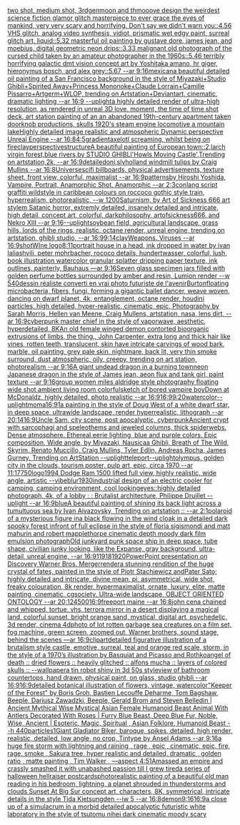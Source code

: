 [two shot, medium shot, 3rdgenmoon and thmooove design the weirdest science fiction glamor glitch masterpiece to ever grace the eyes of mankind, very very scary and horrifying. Don't say we didn't warn you::4.56 VHS glitch, analog video synthesis, vidiot, prismatic wet edgy paint, surreal glitch art, liquid::5.32 masterful oil painting by gustave dore, james jean, and moebius, digital geometric neon drips::3.33 malignant old photograph of the cursed child taken by an amateur photographer in the 1960s::5.46 terribly horrifying galactic dmt vision concept art by Yoshitaka amano, hr giger, hieronymus bosch, and alex grey::5.67 --ar 9:16](https://www.ebank.nz/aiartgenerator?category=two%20shot%2C%20medium%20shot%2C%203rdgenmoon%20and%20thmooove%20design%20the%20weirdest%20science%20fiction%20glamor%20glitch%20masterpiece%20to%20ever%20grace%20the%20eyes%20of%20mankind%2C%20very%20very%20scary%20and%20horrifying.%20Don%27t%20say%20we%20didn%27t%20warn%20you%3A%3A4.56%20VHS%20glitch%2C%20analog%20video%20synthesis%2C%20vidiot%2C%20prismatic%20wet%20edgy%20paint%2C%20surreal%20glitch%20art%2C%20liquid%3A%3A5.32%20masterful%20oil%20painting%20by%20gustave%20dore%2C%20james%20jean%2C%20and%20moebius%2C%20digital%20geometric%20neon%20drips%3A%3A3.33%20malignant%20old%20photograph%20of%20the%20cursed%20child%20taken%20by%20an%20amateur%20photographer%20in%20the%201960s%3A%3A5.46%20terribly%20horrifying%20galactic%20dmt%20vision%20concept%20art%20by%20Yoshitaka%20amano%2C%20hr%20giger%2C%20hieronymus%20bosch%2C%20and%20alex%20grey%3A%3A5.67%20--ar%209%3A16)[mexican](https://www.ebank.nz/aiartgenerator?category=mexican)[a beautiful detailed oil painting of a San Francisco background in the style of Miyazaki+Studio Ghibli+Spirited Away+Princess Mononoke+Claude Lorrain+Camille Pissarro+Artgerm+WLOP, trending on Artstation+Deviantart, cinematic, dramatic lighting --ar 16:9 --uplight](https://www.ebank.nz/aiartgenerator?category=a%20beautiful%20detailed%20oil%20painting%20of%20a%20San%20Francisco%20background%20in%20the%20style%20of%20Miyazaki%2BStudio%20Ghibli%2BSpirited%20Away%2BPrincess%20Mononoke%2BClaude%20Lorrain%2BCamille%20Pissarro%2BArtgerm%2BWLOP%2C%20trending%20on%20Artstation%2BDeviantart%2C%20cinematic%2C%20dramatic%20lighting%20--ar%2016%3A9%20--uplight)[a highly detailed render of ultra-high resolution, as rendered in unreal 3D love, moment, the time of time  shot deck, art station painting of an an abandoned 19th-century apartment taken doorknob productions, skulls 1920's steam engine locomotive a mountain lakeHighly detailed image realistic and atmospheric Dynamic perspective Unreal Engine --ar 16:8](https://www.ebank.nz/aiartgenerator?category=a%20highly%20detailed%20render%20of%20ultra-high%20resolution%2C%20as%20rendered%20in%20unreal%203D%20love%2C%20moment%2C%20the%20time%20of%20time%20%20shot%20deck%2C%20art%20station%20painting%20of%20an%20an%20abandoned%2019th-century%20apartment%20taken%20doorknob%20productions%2C%20skulls%201920%27s%20steam%20engine%20locomotive%20a%20mountain%20lakeHighly%20detailed%20image%20realistic%20and%20atmospheric%20Dynamic%20perspective%20Unreal%20Engine%20--ar%2016%3A8)[4:5](https://www.ebank.nz/aiartgenerator?category=4%3A5)[](https://www.ebank.nz/aiartgenerator?category=)[gradient](https://www.ebank.nz/aiartgenerator?category=gradient)[axelotl screaming, whilst being on fire](https://www.ebank.nz/aiartgenerator?category=axelotl%20screaming%2C%20whilst%20being%20on%20fire)[clay](https://www.ebank.nz/aiartgenerator?category=clay)[perspective](https://www.ebank.nz/aiartgenerator?category=perspective)[structure](https://www.ebank.nz/aiartgenerator?category=structure)[](https://www.ebank.nz/aiartgenerator?category=)[A beautiful painting of European town::2,larch virgin forest,blue rivers,by STUDIO GHIBLI'Howls Moving Castle',Trending on artstation,2k, --ar 16:9](https://www.ebank.nz/aiartgenerator?category=A%20beautiful%20painting%20of%20European%20town%3A%3A2%2Clarch%20virgin%20forest%2Cblue%20rivers%2Cby%20STUDIO%20GHIBLI%27Howls%20Moving%20Castle%27%2CTrending%20on%20artstation%2C2k%2C%20--ar%2016%3A9)[detailed](https://www.ebank.nz/aiartgenerator?category=detailed)[oni,sly](https://www.ebank.nz/aiartgenerator?category=oni%2Csly)[holland windmill tulips by Craig Mullins --ar 16:8](https://www.ebank.nz/aiartgenerator?category=holland%20windmill%20tulips%20by%20Craig%20Mullins%20--ar%2016%3A8)[Universe](https://www.ebank.nz/aiartgenerator?category=Universe)[scifi billboards, physical advertisements, texture sheet, front view, colorful, maximalist --ar 16:9](https://www.ebank.nz/aiartgenerator?category=scifi%20billboards%2C%20physical%20advertisements%2C%20texture%20sheet%2C%20front%20view%2C%20colorful%2C%20maximalist%20--ar%2016%3A9)[patterns](https://www.ebank.nz/aiartgenerator?category=patterns)[by Hiroshi Yoshida, Vampire, Portrait, Anamorphic Shot, Anamorphic --ar 2:3](https://www.ebank.nz/aiartgenerator?category=by%20Hiroshi%20Yoshida%2C%20Vampire%2C%20Portrait%2C%20Anamorphic%20Shot%2C%20Anamorphic%20--ar%202%3A3)[conlang script graffiti wildstyle in caribbean colours on roccoco gothic style train, hyperrealism, photorealistic, --w 1200](https://www.ebank.nz/aiartgenerator?category=conlang%20script%20graffiti%20wildstyle%20in%20caribbean%20colours%20on%20roccoco%20gothic%20style%20train%2C%20hyperrealism%2C%20photorealistic%2C%20--w%201200)[Saturnism, by Art of Sickness 666 art stylem Satanic horror, extremly detailed, insanely detailed and intricate, high detail, concept art, colorful, darkphilosophy, artofsickness666, and Nekro XIII --ar 9:16](https://www.ebank.nz/aiartgenerator?category=Saturnism%2C%20by%20Art%20of%20Sickness%20666%20art%20stylem%20Satanic%20horror%2C%20extremly%20detailed%2C%20insanely%20detailed%20and%20intricate%2C%20high%20detail%2C%20concept%20art%2C%20colorful%2C%20darkphilosophy%2C%20artofsickness666%2C%20and%20Nekro%20XIII%20--ar%209%3A16)[--uplight](https://www.ebank.nz/aiartgenerator?category=--uplight)[soybean field, agricultural landscape, grass hills, lords of the rings, realistic, octane render, unreal engine, trending on artstation, ghibli studio, --ar 16:9](https://www.ebank.nz/aiartgenerator?category=soybean%20field%2C%20agricultural%20landscape%2C%20grass%20hills%2C%20lords%20of%20the%20rings%2C%20realistic%2C%20octane%20render%2C%20unreal%20engine%2C%20trending%20on%20artstation%2C%20ghibli%20studio%2C%20--ar%2016%3A9)[9:14](https://www.ebank.nz/aiartgenerator?category=9%3A14)[clay](https://www.ebank.nz/aiartgenerator?category=clay)[Weapons. Viruses --ar 16:9](https://www.ebank.nz/aiartgenerator?category=Weapons.%20Viruses%20--ar%2016%3A9)[shot](https://www.ebank.nz/aiartgenerator?category=shot)[WIne logo](https://www.ebank.nz/aiartgenerator?category=WIne%20logo)[8:11](https://www.ebank.nz/aiartgenerator?category=8%3A11)[portrait house in a head, ink dropped in water by ivan laliashvili, peter mohrbacher, rococo details, hundertwasser, colorful, lush, book illustration watercolor granular splatter dripping paper texture, ink outlines, painterly, Bauhaus —ar 9:16](https://www.ebank.nz/aiartgenerator?category=portrait%20house%20in%20a%20head%2C%20ink%20dropped%20in%20water%20by%20ivan%20laliashvili%2C%20peter%20mohrbacher%2C%20rococo%20details%2C%20hundertwasser%2C%20colorful%2C%20lush%2C%20book%20illustration%20watercolor%20granular%20splatter%20dripping%20paper%20texture%2C%20ink%20outlines%2C%20painterly%2C%20Bauhaus%20%E2%80%94ar%209%3A16)[Seven glass specimen jars filled with golden perfume bottles surrounded by amber and resin, Lumion render --w 540](https://www.ebank.nz/aiartgenerator?category=Seven%20glass%20specimen%20jars%20filled%20with%20golden%20perfume%20bottles%20surrounded%20by%20amber%20and%20resin%2C%20Lumion%20render%20--w%20540)[dessin réaliste converti en vrai photo futuriste de l'avenir](https://www.ebank.nz/aiartgenerator?category=dessin%20r%C3%A9aliste%20converti%20en%20vrai%20photo%20futuriste%20de%20l%27avenir)[Burton](https://www.ebank.nz/aiartgenerator?category=Burton)[floating microbacteria, fibers, fungi, forming a gigantic ballet dancer, weave woven, dancing on dwarf planet, 4k, entanglement, octane render, houdini particles, high detailed, hyper-realistic, cinematic, epic, Photography by Sarah Morris, Hellen van Meene, Craig Mullens, artstation, nasa, lens dirt, --ar 16:9](https://www.ebank.nz/aiartgenerator?category=floating%20microbacteria%2C%20fibers%2C%20fungi%2C%20forming%20a%20gigantic%20ballet%20dancer%2C%20weave%20woven%2C%20dancing%20on%20dwarf%20planet%2C%204k%2C%20entanglement%2C%20octane%20render%2C%20houdini%20particles%2C%20high%20detailed%2C%20hyper-realistic%2C%20cinematic%2C%20epic%2C%20Photography%20by%20Sarah%20Morris%2C%20Hellen%20van%20Meene%2C%20Craig%20Mullens%2C%20artstation%2C%20nasa%2C%20lens%20dirt%2C%20--ar%2016%3A9)[cyberpunk master chief in the style of vaporwave, aesthetic, hyperdetailed, 8K](https://www.ebank.nz/aiartgenerator?category=cyberpunk%20master%20chief%20in%20the%20style%20of%20vaporwave%2C%20aesthetic%2C%20hyperdetailed%2C%208K)[An old female winged demon contorted bioorganic extrusions of limbs, the thing,, John Carpenter, extra long and thick hair like vines, rotten teeth, translucent, skin have intricate carvings of wood bark, marble, oil painting, grey pale skin, nightmare, back lit, very thin smoke surround, dust atmospheric, oily, creepy, trending on art station, photorealism --ar 9:16](https://www.ebank.nz/aiartgenerator?category=An%20old%20female%20winged%20demon%20contorted%20bioorganic%20extrusions%20of%20limbs%2C%20the%20thing%2C%2C%20John%20Carpenter%2C%20extra%20long%20and%20thick%20hair%20like%20vines%2C%20rotten%20teeth%2C%20translucent%2C%20skin%20have%20intricate%20carvings%20of%20wood%20bark%2C%20marble%2C%20oil%20painting%2C%20grey%20pale%20skin%2C%20nightmare%2C%20back%20lit%2C%20very%20thin%20smoke%20surround%2C%20dust%20atmospheric%2C%20oily%2C%20creepy%2C%20trending%20on%20art%20station%2C%20photorealism%20--ar%209%3A16)[A giant undead dragon in a burning town](https://www.ebank.nz/aiartgenerator?category=A%20giant%20undead%20dragon%20in%20a%20burning%20town)[neon Japanese dragon in the style of James jean, aeon flux and tank girl, paint texture --ar 9:16](https://www.ebank.nz/aiartgenerator?category=neon%20Japanese%20dragon%20in%20the%20style%20of%20James%20jean%2C%20aeon%20flux%20and%20tank%20girl%2C%20paint%20texture%20--ar%209%3A16)[group women miles aldridge style photography floating wide shot ambient living room colorful](https://www.ebank.nz/aiartgenerator?category=group%20women%20miles%20aldridge%20style%20photography%20floating%20wide%20shot%20ambient%20living%20room%20colorful)[sketch of bored vampire boy](https://www.ebank.nz/aiartgenerator?category=sketch%20of%20bored%20vampire%20boy)[Down at McDonaldz, highly detailed, photo realistic --ar 16:9](https://www.ebank.nz/aiartgenerator?category=Down%20at%20McDonaldz%2C%20highly%20detailed%2C%20photo%20realistic%20--ar%2016%3A9)[16:9](https://www.ebank.nz/aiartgenerator?category=16%3A9)[9:20](https://www.ebank.nz/aiartgenerator?category=9%3A20)[watercolor](https://www.ebank.nz/aiartgenerator?category=watercolor)[--uplight](https://www.ebank.nz/aiartgenerator?category=--uplight)[moma](https://www.ebank.nz/aiartgenerator?category=moma)[16:9](https://www.ebank.nz/aiartgenerator?category=16%3A9)[1](https://www.ebank.nz/aiartgenerator?category=1)[a painting in the style of Doug West of a white dwarf star, in deep space, ultrawide landscape, render hyperrealistic, lithograph --ar 20:14](https://www.ebank.nz/aiartgenerator?category=a%20painting%20in%20the%20style%20of%20Doug%20West%20of%20a%20white%20dwarf%20star%2C%20in%20deep%20space%2C%20ultrawide%20landscape%2C%20render%20hyperrealistic%2C%20lithograph%20--ar%2020%3A14)[16:9](https://www.ebank.nz/aiartgenerator?category=16%3A9)[Uncle Sam, city scene, post apocalyptic, cyberpunk](https://www.ebank.nz/aiartgenerator?category=Uncle%20Sam%2C%20city%20scene%2C%20post%20apocalyptic%2C%20cyberpunk)[Ancient crypt with sarcophagi and speleothems and jeweled columns, thick spiderwebs. Dense atmosphere. Ethereal eerie lighting, blue and purple colors. Epic composition, Wide angle, by Miyazaki, Nausicaa Ghibli, Breath of The Wild, Skyrim, Renato Muccillo, Craig Mullins, Tyler Edlin, Andreas Rocha, James Gurney. Trending on ArtStation --uplight](https://www.ebank.nz/aiartgenerator?category=Ancient%20crypt%20with%20sarcophagi%20and%20speleothems%20and%20jeweled%20columns%2C%20thick%20spiderwebs.%20Dense%20atmosphere.%20Ethereal%20eerie%20lighting%2C%20blue%20and%20purple%20colors.%20Epic%20composition%2C%20Wide%20angle%2C%20by%20Miyazaki%2C%20Nausicaa%20Ghibli%2C%20Breath%20of%20The%20Wild%2C%20Skyrim%2C%20Renato%20Muccillo%2C%20Craig%20Mullins%2C%20Tyler%20Edlin%2C%20Andreas%20Rocha%2C%20James%20Gurney.%20Trending%20on%20ArtStation%20--uplight)[teleport](https://www.ebank.nz/aiartgenerator?category=teleport)[--uplight](https://www.ebank.nz/aiartgenerator?category=--uplight)[olympus, golden city in the clouds, tourism poster, pulp art, epic, circa 1970 --ar 11:17](https://www.ebank.nz/aiartgenerator?category=olympus%2C%20golden%20city%20in%20the%20clouds%2C%20tourism%20poster%2C%20pulp%20art%2C%20epic%2C%20circa%201970%20--ar%2011%3A17)[750](https://www.ebank.nz/aiartgenerator?category=750)[logo](https://www.ebank.nz/aiartgenerator?category=logo)[1994 Dodge Ram 1500 lifted full view, highly realistic, wide angle, artistic --vibe](https://www.ebank.nz/aiartgenerator?category=1994%20Dodge%20Ram%201500%20lifted%20full%20view%2C%20highly%20realistic%2C%20wide%20angle%2C%20artistic%20--vibe)[blur](https://www.ebank.nz/aiartgenerator?category=blur)[1930](https://www.ebank.nz/aiartgenerator?category=1930)[industrial design of an electric cooler for camping,  camping environment, cool looking](https://www.ebank.nz/aiartgenerator?category=industrial%20design%20of%20an%20electric%20cooler%20for%20camping%2C%20%20camping%20environment%2C%20cool%20looking)[eyes::](https://www.ebank.nz/aiartgenerator?category=eyes%3A%3A)[highly detailed photograph, 4k, of a lobby : : Brutalist architecture, Philippe Druillet --uplight --ar 16:9](https://www.ebank.nz/aiartgenerator?category=highly%20detailed%20photograph%2C%204k%2C%20of%20a%20lobby%20%3A%20%3A%20Brutalist%20architecture%2C%20Philippe%20Druillet%20--uplight%20--ar%2016%3A9)[blue](https://www.ebank.nz/aiartgenerator?category=blue)[A beautiful painting of shining its back light across a tumultuous sea by Ivan Aivazovsky, Trending on artstation :: --ar 2:1](https://www.ebank.nz/aiartgenerator?category=A%20beautiful%20painting%20of%20shining%20its%20back%20light%20across%20a%20tumultuous%20sea%20by%20Ivan%20Aivazovsky%2C%20Trending%20on%20artstation%20%3A%3A%20--ar%202%3A1)[polaroid of a mysterious figure ina black flowing in the wind cloak in a detailed dark spooky forest infront of full eclipse in the style of floria sigismondi and matt mahurin and robert mapplethorpe cinematic depth moody dark film emulsion photograph](https://www.ebank.nz/aiartgenerator?category=polaroid%20of%20a%20mysterious%20figure%20ina%20black%20flowing%20in%20the%20wind%20cloak%20in%20a%20detailed%20dark%20spooky%20forest%20infront%20of%20full%20eclipse%20in%20the%20style%20of%20floria%20sigismondi%20and%20matt%20mahurin%20and%20robert%20mapplethorpe%20cinematic%20depth%20moody%20dark%20film%20emulsion%20photograph)[Old junkyard punk space ship in deep space, tube shape, civilian junky looking, like the Expanse, gray background, ultra-detail, unreal engine, --ar 16:9](https://www.ebank.nz/aiartgenerator?category=Old%20junkyard%20punk%20space%20ship%20in%20deep%20space%2C%20tube%20shape%2C%20civilian%20junky%20looking%2C%20like%20the%20Expanse%2C%20gray%20background%2C%20ultra-detail%2C%20unreal%20engine%2C%20--ar%2016%3A9)[11918](https://www.ebank.nz/aiartgenerator?category=11918)[1920](https://www.ebank.nz/aiartgenerator?category=1920)[PowerPoint presentation on Discovery Warner Bros. Merger](https://www.ebank.nz/aiartgenerator?category=PowerPoint%20presentation%20on%20Discovery%20Warner%20Bros.%20Merger)[render](https://www.ebank.nz/aiartgenerator?category=render)[a  stunning rendition of the huge crystal of fates, painted in the style of Piotr Stachiewicz andPater Sato; highly detailed and intricate, divine mean, pi, asymmetrical, wide shot, freaky colouration, 8k render, hypermaximalist, ornate, luxury, elite, matte painting, cinematic, cgsociety, Ultra-wide landscape, OBJECT ORIENTED ONTOLOGY --ar 20:12](https://www.ebank.nz/aiartgenerator?category=a%20%20stunning%20rendition%20of%20the%20huge%20crystal%20of%20fates%2C%20painted%20in%20the%20style%20of%20Piotr%20Stachiewicz%20andPater%20Sato%3B%20highly%20detailed%20and%20intricate%2C%20divine%20mean%2C%20pi%2C%20asymmetrical%2C%20wide%20shot%2C%20freaky%20colouration%2C%208k%20render%2C%20hypermaximalist%2C%20ornate%2C%20luxury%2C%20elite%2C%20matte%20painting%2C%20cinematic%2C%20cgsociety%2C%20Ultra-wide%20landscape%2C%20OBJECT%20ORIENTED%20ONTOLOGY%20--ar%2020%3A12)[4500](https://www.ebank.nz/aiartgenerator?category=4500)[16:9](https://www.ebank.nz/aiartgenerator?category=16%3A9)[freeport maine --ar 16:8](https://www.ebank.nz/aiartgenerator?category=freeport%20maine%20--ar%2016%3A8)[john cena chained and whipped, tortue, vhs, terror](https://www.ebank.nz/aiartgenerator?category=john%20cena%20chained%20and%20whipped%2C%20tortue%2C%20vhs%2C%20terror)[a mirror in a desert displaying a magical land, colorful sunset, bright orange sand, mystical, digital art, psychedelic, 3d render, cinema 4d](https://www.ebank.nz/aiartgenerator?category=a%20mirror%20in%20a%20desert%20displaying%20a%20magical%20land%2C%20colorful%20sunset%2C%20bright%20orange%20sand%2C%20mystical%2C%20digital%20art%2C%20psychedelic%2C%203d%20render%2C%20cinema%204d)[photo of lot rotten garbage sea creatures on a film set, fog machine, green screen, zoomed out, Warner brothers, sound stage, behind the scenes —ar 16:9](https://www.ebank.nz/aiartgenerator?category=photo%20of%20lot%20rotten%20garbage%20sea%20creatures%20on%20a%20film%20set%2C%20fog%20machine%2C%20green%20screen%2C%20zoomed%20out%2C%20Warner%20brothers%2C%20sound%20stage%2C%20behind%20the%20scenes%20%E2%80%94ar%2016%3A9)[clipart](https://www.ebank.nz/aiartgenerator?category=clipart)[detailed figurative illustration of a brutalism style castle, emotive, surreal, teal and orange red scale, storm, in the style of a 1970’s illustration by Basquiat and Picasso and Rothko](https://www.ebank.nz/aiartgenerator?category=detailed%20figurative%20illustration%20of%20a%20brutalism%20style%20castle%2C%20emotive%2C%20surreal%2C%20teal%20and%20orange%20red%20scale%2C%20storm%2C%20in%20the%20style%20of%20a%201970%E2%80%99s%20illustration%20by%20Basquiat%20and%20Picasso%20and%20Rothko)[angel of death :: dried flowers :: heavily glitched :: alfons mucha :: layers of colored skulls :: --wallpaper](https://www.ebank.nz/aiartgenerator?category=angel%20of%20death%20%3A%3A%20dried%20flowers%20%3A%3A%20heavily%20glitched%20%3A%3A%20alfons%20mucha%20%3A%3A%20layers%20of%20colored%20skulls%20%3A%3A%20--wallpaper)[a tin robot shiny in 3d 50s style](https://www.ebank.nz/aiartgenerator?category=a%20tin%20robot%20shiny%20in%203d%2050s%20style)[view of bathroom countertops, hand drawn, physical paint, on glass, studio ghibli --ar 16:9](https://www.ebank.nz/aiartgenerator?category=view%20of%20bathroom%20countertops%2C%20hand%20drawn%2C%20physical%20paint%2C%20on%20glass%2C%20studio%20ghibli%20--ar%2016%3A9)[16:9](https://www.ebank.nz/aiartgenerator?category=16%3A9)[detailed botanical illustration of flowers, vintage, watercolor](https://www.ebank.nz/aiartgenerator?category=detailed%20botanical%20illustration%20of%20flowers%2C%20vintage%2C%20watercolor)["Keeper of the Forest" by Boris Groh, Bastien Lecouffe Deharme, Tom Bagshaw, Beeple, Dariusz Zawadzki, Beeple, Gerald Brom and Steven Belledin | Ancient Mythical Wise Mystical Asian Female Humanoid Beast Animal With Antlers Decorated With Roses | Furry Blue Beast, Deep Blue Fur, Noble, Wise, Ancient | Esoteric, Magic, Spiritual , Asian Folklore, Humanoid Beast --h 440](https://www.ebank.nz/aiartgenerator?category=%22Keeper%20of%20the%20Forest%22%20by%20Boris%20Groh%2C%20Bastien%20Lecouffe%20Deharme%2C%20Tom%20Bagshaw%2C%20Beeple%2C%20Dariusz%20Zawadzki%2C%20Beeple%2C%20Gerald%20Brom%20and%20Steven%20Belledin%20%7C%20Ancient%20Mythical%20Wise%20Mystical%20Asian%20Female%20Humanoid%20Beast%20Animal%20With%20Antlers%20Decorated%20With%20Roses%20%7C%20Furry%20Blue%20Beast%2C%20Deep%20Blue%20Fur%2C%20Noble%2C%20Wise%2C%20Ancient%20%7C%20Esoteric%2C%20Magic%2C%20Spiritual%20%2C%20Asian%20Folklore%2C%20Humanoid%20Beast%20--h%20440)[particles](https://www.ebank.nz/aiartgenerator?category=particles)[1](https://www.ebank.nz/aiartgenerator?category=1)[Giant Gladiator  Biker, baroque, spikes, detailed, high render, realistic, detailed, low angle,  no crop, Tintype by Ansel Adams --ar 9:16](https://www.ebank.nz/aiartgenerator?category=Giant%20Gladiator%20%20Biker%2C%20baroque%2C%20spikes%2C%20detailed%2C%20high%20render%2C%20realistic%2C%20detailed%2C%20low%20angle%2C%20%20no%20crop%2C%20Tintype%20by%20Ansel%20Adams%20--ar%209%3A16)[a huge fire storm with lightning and raining , rage , epic , cinematic, epic, fire, rage, smoke , Sakura tree, hyper realistic and detailed, dramatic , golden ratio , matte painting , Tim Walker , —aspect 4:5](https://www.ebank.nz/aiartgenerator?category=a%20huge%20fire%20storm%20with%20lightning%20and%20raining%20%2C%20rage%20%2C%20epic%20%2C%20cinematic%2C%20epic%2C%20fire%2C%20rage%2C%20smoke%20%2C%20Sakura%20tree%2C%20hyper%20realistic%20and%20detailed%2C%20dramatic%20%2C%20golden%20ratio%20%2C%20matte%20painting%20%2C%20Tim%20Walker%20%2C%20%E2%80%94aspect%204%3A5)[1](https://www.ebank.nz/aiartgenerator?category=1)[](https://www.ebank.nz/aiartgenerator?category=)[Amassed an empire and crassly smashed it with unabashed passion till I grew tired](https://www.ebank.nz/aiartgenerator?category=Amassed%20an%20empire%20and%20crassly%20smashed%20it%20with%20unabashed%20passion%20till%20I%20grew%20tired)[a series of halloween hellraiser postcards](https://www.ebank.nz/aiartgenerator?category=a%20series%20of%20halloween%20hellraiser%20postcards)[photorealistic painting of a beautiful old man reading in his bedroom,  lightning, a planet shrouded in thunderstorms and clouds Sunset At Big Sur concept art, characters, 8K, symmetrical, intricate details in the style Tida Kietsungden --iw 5 --ar 16:8](https://www.ebank.nz/aiartgenerator?category=photorealistic%20painting%20of%20a%20beautiful%20old%20man%20reading%20in%20his%20bedroom%2C%20%20lightning%2C%20a%20planet%20shrouded%20in%20thunderstorms%20and%20clouds%20Sunset%20At%20Big%20Sur%20concept%20art%2C%20characters%2C%208K%2C%20symmetrical%2C%20intricate%20details%20in%20the%20style%20Tida%20Kietsungden%20--iw%205%20--ar%2016%3A8)[demon](https://www.ebank.nz/aiartgenerator?category=demon)[9:16](https://www.ebank.nz/aiartgenerator?category=9%3A16)[16:9](https://www.ebank.nz/aiartgenerator?category=16%3A9)[a close up of a simulacrum in a morbid detailed apocalyptic futuristic white laboratory in the style of tsutomu nihei dark cinematic moody scary](https://www.ebank.nz/aiartgenerator?category=a%20close%20up%20of%20a%20simulacrum%20in%20a%20morbid%20detailed%20apocalyptic%20futuristic%20white%20laboratory%20in%20the%20style%20of%20tsutomu%20nihei%20dark%20cinematic%20moody%20scary)